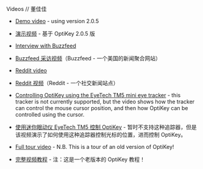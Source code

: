 Videos // 董佳佳

* [Demo video](https://www.youtube.com/watch?v=HLkyORh7vKk) - using version 2.0.5

* [演示视频](https://www.youtube.com/watch?v=HLkyORh7vKk) - 基于 OptiKey 2.0.5 版

* [Interview with Buzzfeed](https://www.youtube.com/watch?v=JL0BHJecwMo)

* [Buzzfeed 采访视频](https://www.youtube.com/watch?v=JL0BHJecwMo)（Buzzfeed - 一个美国的新闻聚合网站）

* [Reddit video](https://youtu.be/03NFUMlXrf8)

* [Reddit 视频](https://youtu.be/03NFUMlXrf8)（Reddit - 一个社交新闻站点）

* [Controlling OptiKey using the EyeTech TM5 mini eye tracker](https://www.youtube.com/watch?v=1M7FVBuMcec) - this tracker is not currently supported, but the video shows how the tracker can control the mouse cursor position, and then how OptiKey can be controlled using the cursor.

* [使用迷你眼动仪 EyeTech TM5 控制 OptiKey](https://www.youtube.com/watch?v=1M7FVBuMcec) - 暂时不支持这种追踪器，但是该视频演示了如何使用这种追踪器控制光标的位置，进而控制 OptiKey。

* [Full tour video](http://youtu.be/zMod7oExCbY) - N.B. This is a tour of an old version of OptiKey!

* [完整视频教程](http://youtu.be/zMod7oExCbY) - 注：这是一个老版本的 OptiKey 教程！ 
